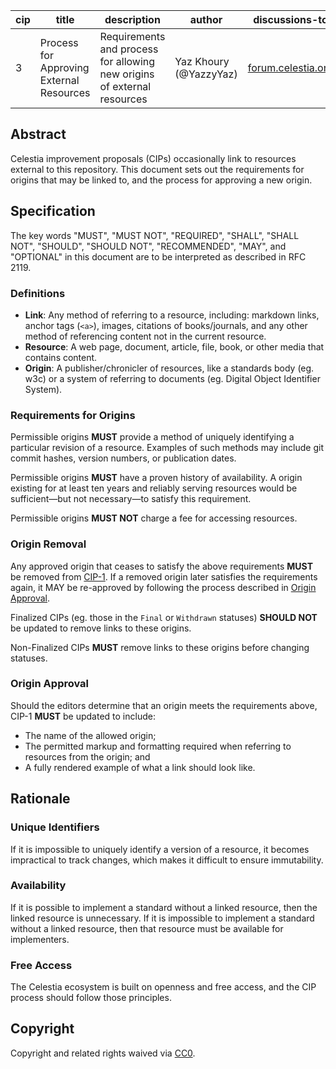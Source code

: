 | cip | title                                | description                                                     | author                    | discussions-to                           | status | type  | created    | requires |
|-----|--------------------------------------|-----------------------------------------------------------------|---------------------------|------------------------------------------|--------|-------|------------|----------|
| 3   | Process for Approving External Resources | Requirements and process for allowing new origins of external resources | Yaz Khoury (@YazzyYaz)    | [forum.celestia.org](https://forum.celestia.org) | Draft  | Meta  | 2023-04-13 | 1        |
<!-- markdownlint-disable MD013 -->

## Abstract

Celestia improvement proposals (CIPs) occasionally link to resources external to this repository. This document sets out the requirements for origins that may be linked to, and the process for approving a new origin.

## Specification

The key words "MUST", "MUST NOT", "REQUIRED", "SHALL", "SHALL NOT", "SHOULD", "SHOULD NOT", "RECOMMENDED", "MAY", and "OPTIONAL" in this document are to be interpreted as described in RFC 2119.

### Definitions

* **Link**: Any method of referring to a resource, including: markdown links, anchor tags (`<a>`), images, citations of books/journals, and any other method of referencing content not in the current resource.
* **Resource**: A web page, document, article, file, book, or other media that contains content.
* **Origin**: A publisher/chronicler of resources, like a standards body (eg. w3c) or a system of referring to documents (eg. Digital Object Identifier System).

### Requirements for Origins

Permissible origins **MUST** provide a method of uniquely identifying a particular revision of a resource. Examples of such methods may include git commit hashes, version numbers, or publication dates.

Permissible origins **MUST** have a proven history of availability. A origin existing for at least ten years and reliably serving resources would be sufficient—but not necessary—to satisfy this requirement.

Permissible origins **MUST NOT** charge a fee for accessing resources.

### Origin Removal

Any approved origin that ceases to satisfy the above requirements **MUST** be removed from [CIP-1](./cip-1.md). If a removed origin later satisfies the requirements again, it MAY be re-approved by following the process described in [Origin Approval](#origin-approval).

Finalized CIPs (eg. those in the `Final` or `Withdrawn` statuses) **SHOULD NOT** be updated to remove links to these origins.

Non-Finalized CIPs **MUST** remove links to these origins before changing statuses.

### Origin Approval

Should the editors determine that an origin meets the requirements above, CIP-1 **MUST** be updated to include:

* The name of the allowed origin;
* The permitted markup and formatting required when referring to resources from the origin; and
* A fully rendered example of what a link should look like.

## Rationale

### Unique Identifiers

If it is impossible to uniquely identify a version of a resource, it becomes impractical to track changes, which makes it difficult to ensure immutability.

### Availability

If it is possible to implement a standard without a linked resource, then the linked resource is unnecessary. If it is impossible to implement a standard without a linked resource, then that resource must be available for implementers.

### Free Access

The Celestia ecosystem is built on openness and free access, and the CIP process should follow those principles.

## Copyright

Copyright and related rights waived via [CC0](../LICENSE).
<!-- markdownlint-enable MD013 -->

